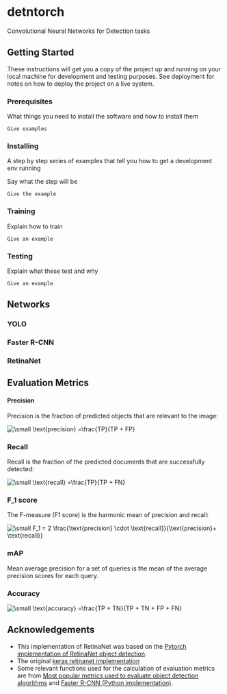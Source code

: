 # detntorch
Convolutional Neural Networks for Detection tasks

## Getting Started

These instructions will get you a copy of the project up and running on your local machine for development and testing purposes. See deployment for notes on how to deploy the project on a live system.

### Prerequisites

What things you need to install the software and how to install them

```
Give examples
```

### Installing

A step by step series of examples that tell you how to get a development env running

Say what the step will be

```
Give the example
```

### Training

Explain how to train

```
Give an example
```

### Testing

Explain what these test and why

```
Give an example
```


## Networks

### YOLO

### Faster R-CNN

### RetinaNet


## Evaluation Metrics

#### Precision
Precision is the fraction of predicted objects that are relevant to the image:

<img src="https://latex.codecogs.com/gif.latex?\small&space;\text{precision}&space;=\frac{TP}{TP&space;&plus;&space;FP}" title="\small \text{precision} =\frac{TP}{TP + FP}" />

### Recall
Recall is the fraction of the predicted documents that are successfully detected:

<img src="https://latex.codecogs.com/gif.latex?\small&space;\text{recall}&space;=\frac{TP}{TP&space;&plus;&space;FN}" title="\small \text{recall} =\frac{TP}{TP + FN}" />

### F_1 score
The F-measure (F1 score) is the harmonic mean of precision and recall:

<img src="https://latex.codecogs.com/gif.latex?\small&space;F_1&space;=&space;2&space;\frac{\text{precision}&space;\cdot&space;\text{recall}}{\text{precision}&plus;&space;\text{recall}}" title="\small F_1 = 2 \frac{\text{precision} \cdot \text{recall}}{\text{precision}+ \text{recall}}" />

### mAP
Mean average precision for a set of queries is the mean of the average precision scores for each query.



### Accuracy

<img src="https://latex.codecogs.com/gif.latex?\small&space;\text{accuracy}&space;=\frac{TP&space;&plus;&space;TN}{TP&space;&plus;&space;TN&space;&plus;&space;FP&space;&plus;&space;FN}" title="\small \text{accuracy} =\frac{TP + TN}{TP + TN + FP + FN}" />

## Acknowledgements

- This implementation of RetinaNet was based on the [Pytorch implementation of RetinaNet object detection](https://github.com/yhenon/pytorch-retinanet).
- The original [keras retinanet implementation](https://github.com/fizyr/keras-retinanet)
- Some relevant functions used for the calculation of evaluation metrics are from [Most popular metrics used to evaluate object detection algorithms](https://github.com/rafaelpadilla/Object-Detection-Metrics) and [Faster R-CNN (Python implementation)](https://github.com/rbgirshick/py-faster-rcnn).
